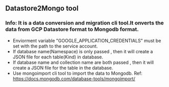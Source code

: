 ## Datastore2Mongo tool

###  Info: It is a data conversion and migration cli tool.It onverts the data from GCP Datastore format to Mongodb format.
   - Enviorment variable "GOOGLE_APPLICATION_CREDENTIALS" must be set with the path to the service account.
   - If database name(Namespace) is only passed , then it will create a JSON file for each table(Kind) in database.
   - If database name and collection name are both passed , then it will create a JSON file for the table in the database.
   - Use mongoimport cli tool to import the data to Mongodb. Ref: https://docs.mongodb.com/database-tools/mongoimport/ 




